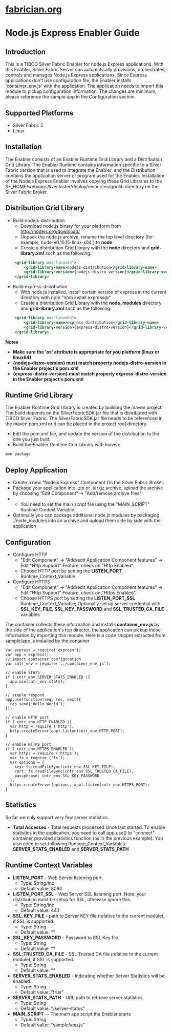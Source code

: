 [fabrician.org](http://fabrician.org/)
==========================================================================
Node.js Express Enabler Guide
==========================================================================

Introduction
--------------------------------------
This is a TIBCO Silver Fabric Enabler for node.js Express applications. With this Enabler, Silver Fabric Server can automatically provisions, orchestrates, controls and manages Node.js Express applications. 
Since Express applications don't use configuration file, the Enabler installs 'container_env.js' with the application. The application needs to import this module to pickup configuration information. The 
changes are minimum, please reference the sample app in the Configuration section.   

Supported Platforms
--------------------------------------
* Silver Fabric 5
* Linux

Installation
--------------------------------------
The Enabler consists of an Enabler Runtime Grid Library and a Distribution 
Grid Library. The Enabler Runtime contains information specific to a Silver Fabric version that is used to integrate the Enabler, and the Distribution contains the application server or program used for the 
Enabler. Installation of the Nodejs Express Enabler involves copying these Grid 
Libraries to the SF_HOME/webapps/livecluster/deploy/resources/gridlib directory on the Silver Fabric Broker. 


Distribution Grid Library
--------------------------------------
* Build nodejs-distribution
  * Download node.js binary for your platform from http://nodejs.org/download/
  * Unpack the node.js archive, rename the top level directory (for example, node-v0.10.15-linux-x64 ) to **node**
  * Create a distribution Grid Library with the **node** directory and **grid-library.xml** such as the following:  
```xml
    <grid-library os="linux64">
        <grid-library-name>nodejs-distribution</grid-library-name>
        <grid-library-version>{nodejs-distro-version}</grid-library-version>
    </grid-library>
```
* Build express-distribution
  * With node.js installed, install certain version of express in the current directory with npm  "npm install express@<version>"
  * Create a distribution Grid Library with the **node_modules** directory and **grid-library.xml** such as the following:  
```xml
    <grid-library os="linux64">
        <grid-library-name>express-distribution</grid-library-name>
        <grid-library-version>{express-distro-version}</grid-library-version>
    </grid-library>
```

**Notes** 
* **Make sure the 'os' attribute is appropriate for you platform (linux or linux64)**
* **{nodejs-distro-version} must match property nodejs-distro-version in the Enabler project's pom.xml**
* **{express-distro-version} must match property express-distro-version in the Enabler project's pom.xml**

Runtime Grid Library
--------------------------------------
The Enabler Runtime Grid Library is created by building the maven project.  The build depends on the
SilverFabricSDK jar file that is distributed with TIBCO Silver Fabric.  The SilverFabricSDK.jar file needs to
be referenced in the maven pom.xml or it can be placed in the project root directory.

* Edit the pom.xml file, and update the version of the distribution to the one you just built.
* Build the Enabler Runtime Grid Library with maven:

```bash
mvn package
```

Deploy Application
--------------------------------------
* Create a new "Nodejs Express" Component On the Silver Fabric Broker.
* Package your application into .zip or .tar.gz archive, upload the archive by choosing "Edit Component" -> "Add/remove archive files"
* * You need to set the main script file using the "MAIN_SCRIPT" Runtime Context Variable.
* Optionally you can package additional node.js modules by packaging ./node_modules into an archive and upload them side by side with the application

  
Configuration 
--------------------------------------
* Configure HTTP
  * "Edit Component" -> "Add/edit Application Component features" -> Edit "Http Support" Feature, check on "Http Enabled".
  * Choose HTTP port by setting the **LISTEN_PORT** Runtime_Context_Variable
* Configure HTTPS
  * "Edit Component" -> "Add/edit Application Component features" -> Edit "Http Support" Feature, check on "Https Enabled".
  * Choose HTTPS port by setting the **LISTEN_PORT_SSL** Runtime_Context_Variable; Optionally set up server credential with **SSL_KEY_FILE**, **SSL_KEY_PASSWORD** and **SSL_TRUSTED_CA_FILE** variables

The container collects these information and installs **container_env.js** by the side of the application's top director, the application can pickup these information by importing this module. 
Here is a code snippet extracted from sample/app.js installed by the container
```
var express = require('express');
var app = express();
// import container configuration
var cntr_env = require('../container_env.js');

// enable STATS
if ( cntr_env.SERVER_STATS_ENABLED ){
  app.use(cntr_env.stats);
}

// simple respond
app.use(function(req, res, next){
  res.send('Hello World');
});

// enable HTTP port
if ( cntr_env.HTTP_ENABLED ){
  var http = require ('http');
  http.createServer(app).listen(cntr_env.HTTP_PORT);
}

// enable HTTPS port
if ( cntr_env.HTTPS_ENABLED ){
  var https = require ('https');
  var fs = require ('fs');
  var options = {
    key: fs.readFileSync(cntr_env.SSL_KEY_FILE),
    cert: fs.readFileSync(cntr_env.SSL_TRUSTED_CA_FILE),
    passphrase: cntr_env.SSL_KEY_PASSWORD 
  };
  https.createServer(options, app).listen(cntr_env.HTTPS_PORT);
}

``` 

Statistics
--------------------------------------
So far we only support very few server statistics. 
* **Total Accesses** - Total requests processed since last started.
To enable statistics in the application, you need to call app.use() to "connect" container provided statistics function (as in the previous example). You also need to set following Runtime_Context_Variables:
**SERVER_STATS_ENABLED** and **SERVER_STATS_PATH**

Runtime Context Variables
--------------------------------------
* **LISTEN_PORT** - Web Server listening port.  
    * Type: String/Inc
    * Default value: 8080 
* **LISTEN_PORT_SSL** - Web Server SSL listening port.  Note: your distribution must be setup for SSL, othewise ignore this.
    * Type: String/Inc
    * Default value: 443
* **SSL_KEY_FILE** - path to Server KEY file (relative to the current module), if SSL is supported.
    * Type: String
    * Default value: ""
* **SSL_KEY_PASSWORD** - Password to SSL Key file.
    * Type: String
    * Default value: ""
* **SSL_TRUSTED_CA_FILE** - SSL Trusted CA file (relative to the current module), if SSL is supported.
    * Type: String
    * Default value: ""
* **SERVER_STATS_ENABLED** - Indicating whether Server Statistics will be enabled. 
    * Type: String
    * Default value: "true"
* **SERVER_STATS_PATH** - URL path to retrieve server statistics.  
    * Type: String
    * Default value: "/server-status"
* **MAIN_SCRIPT** -- The main app script the Enabler starts
    * Type: String
    * Default value: "sample/app.js"


